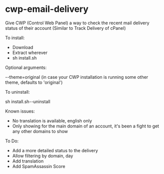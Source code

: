 # cwp-email-delivery
Give CWP (Control Web Panel) a way to check the recent mail delivery status of their account (Similar to Track Delivery of cPanel)

To install:
- Download
- Extract wherever
- sh install.sh


Optional arguments:

--theme=original (in case your CWP installation is running some other theme, defaults to 'original')

To uninstall:

sh install.sh--uninstall

Known issues:
- No translation is available, english only
- Only showing for the main domain of an account, it's been a fight to get any other domains to show

To Do:
- Add a more detailed status to the delivery
- Allow filtering by domain, day
- Add translation
- Add SpamAssassin Score
